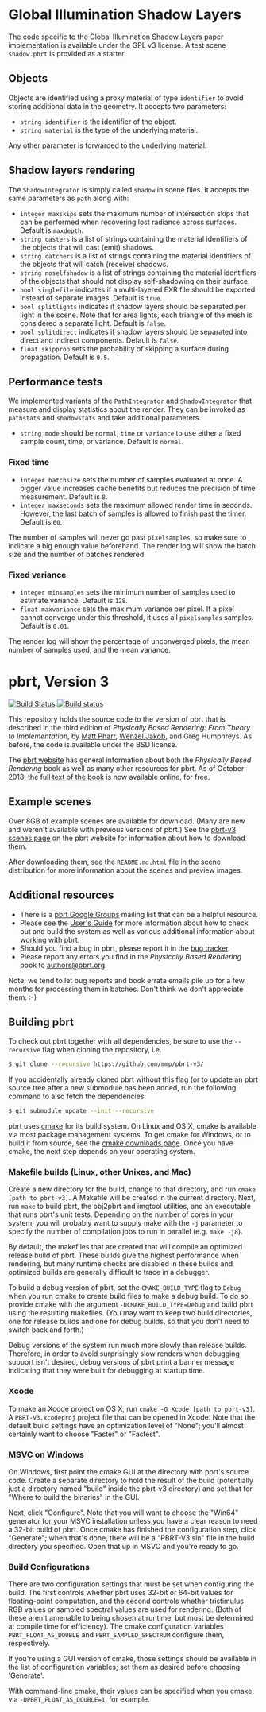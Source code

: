Global Illumination Shadow Layers
=================================

The code specific to the Global Illumination Shadow Layers paper implementation
is available under the GPL v3 license. A test scene `shadow.pbrt` is provided as
a starter.

Objects
-------

Objects are identified using a proxy material of type `identifier` to avoid
storing additional data in the geometry. It accepts two parameters:

* `string identifier` is the identifier of the object.
* `string material` is the type of the underlying material.

Any other parameter is forwarded to the underlying material.

Shadow layers rendering
-----------------------

The `ShadowIntegrator` is simply called `shadow` in scene files. It accepts
the same parameters as `path` along with:

* `integer maxskips` sets the maximum number of intersection skips that can be
performed when recovering lost radiance across surfaces. Default is `maxdepth`.
* `string casters` is a list of strings containing the material identifiers of
the objects that will cast (emit) shadows.
* `string catchers` is a list of strings containing the material identifiers of
the objects that will catch (receive) shadows.
* `string noselfshadow` is a list of strings containing the material identifiers
of the objects that should not display self-shadowing on their surface.
* `bool singlefile` indicates if a multi-layered EXR file should be exported
instead of separate images. Default is `true`.
* `bool splitlights` indicates if shadow layers should be
separated per light in the scene. Note that for area lights, each triangle of
the mesh is considered a separate light. Default is `false`.
* `bool splitdirect` indicates if shadow layers should be separated into direct
and indirect components. Default is `false`.
* `float skipprob` sets the probability of skipping a surface during
propagation. Default is `0.5`.

Performance tests
-----------------

We implemented variants of the `PathIntegrator` and `ShadowIntegrator` that
measure and display statistics about the render. They can be invoked as
`pathstats` and `shadowstats` and take additional parameters.

* `string mode` should be `normal`, `time` or `variance` to use either a fixed
sample count, time, or variance. Default is `normal`.

### Fixed time ###

* `integer batchsize` sets the number of samples evaluated at once. A bigger
value increases cache benefits but reduces the precision of time measurement.
Default is `8`.
* `integer maxseconds` sets the maximum allowed render time in seconds. However,
the last batch of samples is allowed to finish past the timer. Default is `60`.

The number of samples will never go past `pixelsamples`, so make sure to
indicate a big enough value beforehand. The render log will show the batch size
and the number of batches rendered.

### Fixed variance ###

* `integer minsamples` sets the minimum number of samples used to estimate
variance. Default is `128`.
* `float maxvariance` sets the maximum variance per pixel. If a pixel cannot
converge under this threshold, it uses all `pixelsamples` samples.
Default is `0.01`.

The render log will show the percentage of unconverged pixels, the mean number
of samples used, and the mean variance.

pbrt, Version 3
===============

[![Build Status](https://travis-ci.org/mmp/pbrt-v3.svg?branch=master)](https://travis-ci.org/mmp/pbrt-v3)
[![Build status](https://ci.appveyor.com/api/projects/status/mlm9g91ejxlcn67s/branch/master?svg=true)](https://ci.appveyor.com/project/mmp/pbrt-v3/branch/master)

This repository holds the source code to the version of pbrt that is
described in the third edition of *Physically Based Rendering: From
Theory to Implementation*, by [Matt Pharr](http://pharr.org/matt), [Wenzel
Jakob](http://www.mitsuba-renderer.org/~wenzel/), and Greg Humphreys.  As
before, the code is available under the BSD license.

The [pbrt website](http://pbrt.org) has general information about both the
*Physically Based Rendering* book as well as many other resources for pbrt.
As of October 2018, the full [text of the book](http://www.pbr-book.org) is
now available online, for free.

Example scenes
--------------

Over 8GB of example scenes are available for download. (Many are new and
weren't available with previous versions of pbrt.)  See the [pbrt-v3 scenes
page](http://pbrt.org/scenes-v3.html) on the pbrt website for information
about how to download them.

After downloading them, see the `README.md.html` file in the scene
distribution for more information about the scenes and preview images.

Additional resources
--------------------

* There is a [pbrt Google
  Groups](https://groups.google.com/forum/#!forum/pbrt) mailing list that can
  be a helpful resource.
* Please see the [User's Guide](http://pbrt.org/users-guide.html) for more
  information about how to check out and build the system as well as various
  additional information about working with pbrt.
* Should you find a bug in pbrt, please report it in the [bug
  tracker](https://github.com/mmp/pbrt-v3/issues).
* Please report any errors you find in the *Physically Based Rendering*
  book to authors@pbrt.org.

Note: we tend to let bug reports and book errata emails pile up for a few
months for processing them in batches. Don't think we don't appreciate
them. :-)

Building pbrt
-------------

To check out pbrt together with all dependencies, be sure to use the
`--recursive` flag when cloning the repository, i.e.
```bash
$ git clone --recursive https://github.com/mmp/pbrt-v3/
```
If you accidentally already cloned pbrt without this flag (or to update an
pbrt source tree after a new submodule has been added, run the following
command to also fetch the dependencies:
```bash
$ git submodule update --init --recursive
```

pbrt uses [cmake](http://www.cmake.org/) for its build system.  On Linux
and OS X, cmake is available via most package management systems.  To get
cmake for Windows, or to build it from source, see the [cmake downloads
page](http://www.cmake.org/download/).  Once you have cmake, the next step
depends on your operating system.

### Makefile builds (Linux, other Unixes, and Mac) ###

Create a new directory for the build, change to that directory, and run
`cmake [path to pbrt-v3]`. A Makefile will be created in the current
directory.  Next, run `make` to build pbrt, the obj2pbrt and imgtool
utilities, and an executable that runs pbrt's unit tests.  Depending on the
number of cores in your system, you will probably want to supply make with
the `-j` parameter to specify the number of compilation jobs to run in
parallel (e.g. `make -j8`).

By default, the makefiles that are created that will compile an optimized
release build of pbrt. These builds give the highest performance when
rendering, but many runtime checks are disabled in these builds and
optimized builds are generally difficult to trace in a debugger.

To build a debug version of pbrt, set the `CMAKE_BUILD_TYPE` flag to
`Debug` when you run cmake to create build files to make a debug build.  To
do so, provide cmake with the argument `-DCMAKE_BUILD_TYPE=Debug` and build
pbrt using the resulting makefiles. (You may want to keep two build
directories, one for release builds and one for debug builds, so that you
don't need to switch back and forth.)

Debug versions of the system run much more slowly than release
builds. Therefore, in order to avoid surprisingly slow renders when
debugging support isn't desired, debug versions of pbrt print a banner
message indicating that they were built for debugging at startup time.

### Xcode ###

To make an Xcode project on OS X, run `cmake -G Xcode [path to pbrt-v3]`.
A `PBRT-V3.xcodeproj` project file that can be opened in Xcode.  Note that
the default build settings have an optimization level of "None"; you'll
almost certainly want to choose "Faster" or "Fastest".

### MSVC on Windows ###

On Windows, first point the cmake GUI at the directory with pbrt's source
code.  Create a separate directory to hold the result of the build
(potentially just a directory named "build" inside the pbrt-v3 directory)
and set that for "Where to build the binaries" in the GUI.

Next, click "Configure".  Note that you will want to choose the "Win64"
generator for your MSVC installation unless you have a clear reason to need
a 32-bit build of pbrt.  Once cmake has finished the configuration step,
click "Generate"; when that's done, there will be a "PBRT-V3.sln" file in
the build directory you specified. Open that up in MSVC and you're ready to
go.

### Build Configurations ###

There are two configuration settings that must be set when configuring the
build. The first controls whether pbrt uses 32-bit or 64-bit values for
floating-point computation, and the second controls whether tristimulus RGB
values or sampled spectral values are used for rendering.  (Both of these
aren't amenable to being chosen at runtime, but must be determined at
compile time for efficiency).  The cmake configuration variables
`PBRT_FLOAT_AS_DOUBLE` and `PBRT_SAMPLED_SPECTRUM` configure them,
respectively.

If you're using a GUI version of cmake, those settings should be available
in the list of configuration variables; set them as desired before choosing
'Generate'.

With command-line cmake, their values can be specified when you cmake via
`-DPBRT_FLOAT_AS_DOUBLE=1`, for example.
